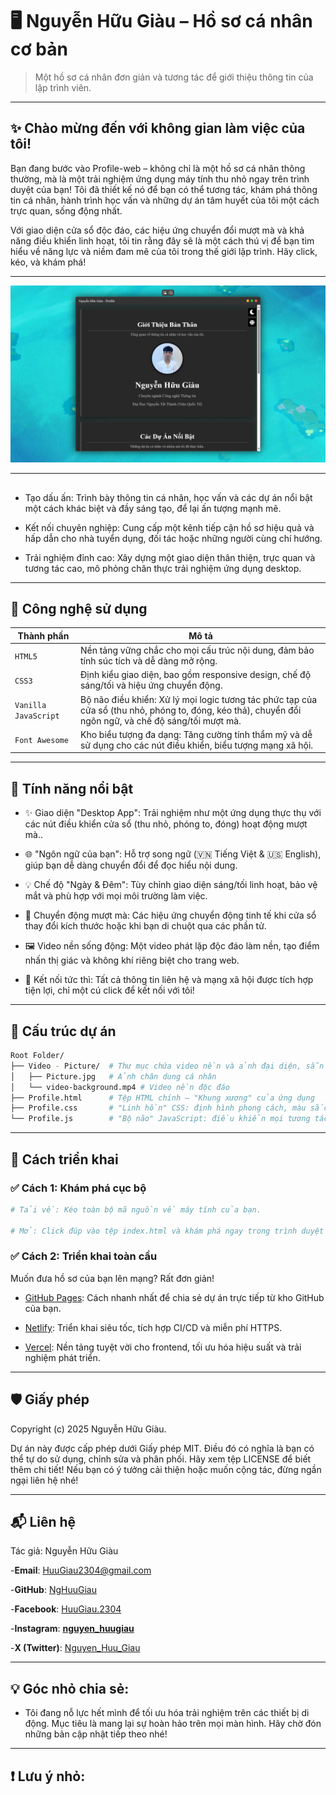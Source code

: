 # 🖥️ Nguyễn Hữu Giàu – Hồ sơ cá nhân cơ bản
> Một hồ sơ cá nhân đơn giản và tương tác để giới thiệu thông tin của lập trình viên.

---

## ✨ Chào mừng đến với không gian làm việc của tôi!

Bạn đang bước vào Profile-web – không chỉ là một hồ sơ cá nhân thông thường, mà là một trải nghiệm ứng dụng máy tính thu nhỏ ngay trên trình duyệt của bạn! Tôi đã thiết kế nó để bạn có thể tương tác, khám phá thông tin cá nhân, hành trình học vấn và những dự án tâm huyết của tôi một cách trực quan, sống động nhất.

Với giao diện cửa sổ độc đáo, các hiệu ứng chuyển đổi mượt mà và khả năng điều khiển linh hoạt, tôi tin rằng đây sẽ là một cách thú vị để bạn tìm hiểu về năng lực và niềm đam mê của tôi trong thế giới lập trình. Hãy click, kéo, và khám phá!

---

![Demo](Video-Picture/DEMO.png)

---

## 

- Tạo dấu ấn: Trình bày thông tin cá nhân, học vấn và các dự án nổi bật một cách khác biệt và đầy sáng tạo, để lại ấn tượng mạnh mẽ.

- Kết nối chuyên nghiệp: Cung cấp một kênh tiếp cận hồ sơ hiệu quả và hấp dẫn cho nhà tuyển dụng, đối tác hoặc những người cùng chí hướng.

- Trải nghiệm đỉnh cao: Xây dựng một giao diện thân thiện, trực quan và tương tác cao, mô phỏng chân thực trải nghiệm ứng dụng desktop.
  
---

## 🧱 Công nghệ sử dụng

| Thành phần | Mô tả |
|-----------|-------|
| `HTML5` | Nền tảng vững chắc cho mọi cấu trúc nội dung, đảm bảo tính súc tích và dễ dàng mở rộng. |
| `CSS3` | Định kiểu giao diện, bao gồm responsive design, chế độ sáng/tối và hiệu ứng chuyển động. |
| `Vanilla JavaScript` | Bộ não điều khiển: Xử lý mọi logic tương tác phức tạp của cửa sổ (thu nhỏ, phóng to, đóng, kéo thả), chuyển đổi ngôn ngữ, và chế độ sáng/tối mượt mà. |
| `Font Awesome` | Kho biểu tượng đa dạng: Tăng cường tính thẩm mỹ và dễ sử dụng cho các nút điều khiển, biểu tượng mạng xã hội. |

---

## 🎯 Tính năng nổi bật

- ✨ Giao diện "Desktop App": Trải nghiệm như một ứng dụng thực thụ với các nút điều khiển cửa sổ (thu nhỏ, phóng to, đóng) hoạt động mượt mà..

- 🌐 "Ngôn ngữ của bạn": Hỗ trợ song ngữ (🇻🇳 Tiếng Việt & 🇺🇸 English), giúp bạn dễ dàng chuyển đổi để đọc hiểu nội dung.

- 💡 Chế độ "Ngày & Đêm": Tùy chỉnh giao diện sáng/tối linh hoạt, bảo vệ mắt và phù hợp với mọi môi trường làm việc.

- 🔄 Chuyển động mượt mà: Các hiệu ứng chuyển động tinh tế khi cửa sổ thay đổi kích thước hoặc khi bạn di chuột qua các phần tử.

- 🖼️ Video nền sống động: Một video phát lặp độc đáo làm nền, tạo điểm nhấn thị giác và không khí riêng biệt cho trang web.

- 💌 Kết nối tức thì: Tất cả thông tin liên hệ và mạng xã hội được tích hợp tiện lợi, chỉ một cú click để kết nối với tôi!

---

## 📂 Cấu trúc dự án

```bash
Root Folder/
├── Video - Picture/  # Thư mục chứa video nền và ảnh đại diện, sẵn sàng cho mọi định dạng hình ảnh!
│   ├── Picture.jpg   # Ảnh chân dung cá nhân
│   └── video-background.mp4 # Video nền độc đáo
├── Profile.html      # Tệp HTML chính – "Khung xương" của ứng dụng
├── Profile.css       # "Linh hồn" CSS: định hình phong cách, màu sắc và hiệu ứng "desktop"
└── Profile.js        # "Bộ não" JavaScript: điều khiển mọi tương tác, logic cửa sổ và tính năng thông minh
```

---

## 🚀 Cách triển khai

### ✅ Cách 1: Khám phá cục bộ

```bash
# Tải về: Kéo toàn bộ mã nguồn về máy tính của bạn.

# Mở: Click đúp vào tệp index.html và khám phá ngay trong trình duyệt của bạn!
```

### ✅ Cách 2: Triển khai toàn cầu
Muốn đưa hồ sơ của bạn lên mạng? Rất đơn giản!

- [GitHub Pages](https://pages.github.com/): Cách nhanh nhất để chia sẻ dự án trực tiếp từ kho GitHub của bạn.

- [Netlify](https://netlify.com/): Triển khai siêu tốc, tích hợp CI/CD và miễn phí HTTPS.

- [Vercel](https://vercel.com/): Nền tảng tuyệt vời cho frontend, tối ưu hóa hiệu suất và trải nghiệm phát triển.

---

## 🛡️ Giấy phép
Copyright (c) 2025 Nguyễn Hữu Giàu.

Dự án này được cấp phép dưới Giấy phép MIT. Điều đó có nghĩa là bạn có thể tự do sử dụng, chỉnh sửa và phân phối. Hãy xem tệp LICENSE để biết thêm chi tiết! Nếu bạn có ý tưởng cải thiện hoặc muốn cộng tác, đừng ngần ngại liên hệ nhé!

---

## 📬 Liên hệ
Tác giả: Nguyễn Hữu Giàu

-**Email**: HuuGiau2304@gmail.com

-**GitHub**: [NgHuuGiau](https://github.com/NgHuuGiau)

-**Facebook**: [HuuGiau.2304](https://www.facebook.com/HuuGiau.2304)

-**Instagram**: [**nguyen_huugiau**](https://www.instagram.com/nguyen_huugiau/)

-**X (Twitter)**: [Nguyen_Huu_Giau](https://x.com/Nguyen_Huu_Giau)

---

## 💡 Góc nhỏ chia sẻ:

- Tôi đang nỗ lực hết mình để tối ưu hóa trải nghiệm trên các thiết bị di động. Mục tiêu là mang lại sự hoàn hảo trên mọi màn hình. Hãy chờ đón những bản cập nhật tiếp theo nhé!

---

## ❗️ Lưu ý nhỏ:
